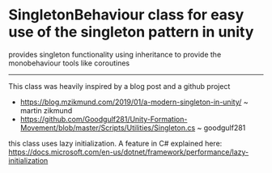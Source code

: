 # SingletonBehaviour class for easy use of the singleton pattern in unity

provides singleton functionality using inheritance to provide the monobehaviour tools like coroutines

------------------------------

This class was heavily inspired by a blog post and a github project

- https://blog.mzikmund.com/2019/01/a-modern-singleton-in-unity/ ~ martin zikmund
- https://github.com/Goodgulf281/Unity-Formation-Movement/blob/master/Scripts/Utilities/Singleton.cs ~ goodgulf281

this class uses lazy initialization. A feature in C# explained here:
https://docs.microsoft.com/en-us/dotnet/framework/performance/lazy-initialization 
